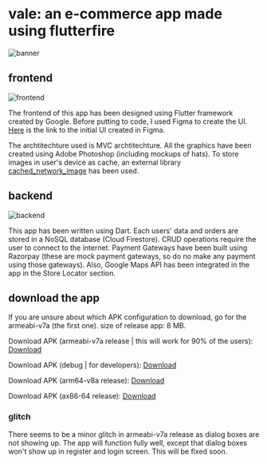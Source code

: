 # vale: an e-commerce app made using flutterfire

![banner](https://github.com/lightlessdays/img/blob/main/vale/Your%20paragraph%20text%20(1).png)


## frontend

![frontend](https://github.com/lightlessdays/img/blob/main/vale/Untitled%20design%20(3).png)

The frontend of this app has been designed using Flutter framework created by Google. Before putting to code, I used Figma to create the UI. [Here](https://www.figma.com/file/fq20K5oit1tj1NIdoQd738/Vale?node-id=0%3A1) is the link to the initial UI created in Figma.

The archtitechture used is MVC archtitechture. All the graphics have been created using Adobe Photoshop (including mockups of hats). To store images in user's device as cache, an external library [cached_network_image](https://pub.dev/packages/cached_network_image) has been used. 

## backend

![backend](https://raw.githubusercontent.com/lightlessdays/img/main/Untitled%20design.jpg)

This app has been written using Dart. Each users' data and orders are stored in a NoSQL database (Cloud Firestore). CRUD operations require the user to connect to the internet. Payment Gateways have been built using Razorpay (these are mock payment gateways, so do no make any payment using those gateways). Also, Google Maps API has been integrated in the app in the Store Locator section. 

## download the app

If you are unsure about which APK configuration to download, go for the armeabi-v7a (the first one). size of release app: 8 MB.

Download APK (armeabi-v7a release | this will work for 90% of the users): [Download](https://drive.google.com/file/d/1WT34DXxMuLv03RiV-hMGUUnpLMr7azuk/view?usp=sharing)

Download APK (debug | for developers): [Download](https://drive.google.com/file/d/1O8oSqDUKeJk5RCa39IV8IjbIvX4Dqabq/view?usp=sharing)

Download APK (arm64-v8a release): [Download](https://drive.google.com/file/d/1f3DhQk5s549ZC6lgubXyQkxrUDbOVuqr/view?usp=sharing)

Download APK (ax86-64 release): [Download](https://drive.google.com/file/d/1MOzB2oUyFOjZX5jKL0Sbqv55I8Ay-vce/view?usp=sharing)

### glitch

There seems to be a minor glitch in armeabi-v7a release as dialog boxes are not showing up. The app will function fully well, except that dialog boxes won't show up in register and login screen. This will be fixed soon.
